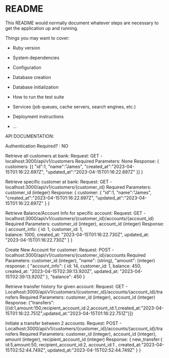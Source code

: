 # README

This README would normally document whatever steps are necessary to get the
application up and running.

Things you may want to cover:

* Ruby version

* System dependencies

* Configuration

* Database creation

* Database initialization

* How to run the test suite

* Services (job queues, cache servers, search engines, etc.)

* Deployment instructions

* ...


API DOCUMENTATION: 

Authentication Required? : NO

Retrieve all customers at bank:
  Request: GET - localhost:3000/api/v1/customers
  Required Parameters: None 
  Response: { 
    customers: [{
        "id":1,
        "name":"James",
        "created_at":"2023-04-15T01:16:22.697Z",
        "updated_at":"2023-04-15T01:16:22.697Z"
        }]
      }

Retrieve specific customer at bank: 
  Request: GET - localhost:3000/api/v1/customers/{customer_id}
  Required Parameters: customer_id (integer)
  Response: { 
    customer: {
        "id":1,
        "name":"James",
        "created_at":"2023-04-15T01:16:22.697Z",
        "updated_at":"2023-04-15T01:16:22.697Z"
        }
      }

Retrieve Balance/Account Info for specific account:
  Request: GET - localhost:3000/api/v1/customers/{customer_id}/accounts/{account_id}
  Required Parameters: customer_id (integer), account_id (integer)
  Response:  { 
    account_info: { 
      id: 1, 
      customer_id: 1,  
      balance: 1000, 
      created_at: "2023-04-15T01:16:22.730Z", 
      updated_at: "2023-04-15T01:16:22.730Z" 
      } 
    } 

Create New Account for customer:
  Request: POST - localhost:3000/api/v1/customers/{customer_id}/accounts
  Required Parameters: customer_id (integer), "name": (string), "amount": (integer)
  response: {
    "account_info": {
        id: 14,
        customer_id: 1,
        balance: 450,
        created_at: "2023-04-15T02:39:13.920Z",
        updated_at: "2023-04-15T02:39:13.920Z"
    },
    "balance": 450
}

Retrieve transfer history for given account:
  Request: GET - Localhost:3000/api/v1/customers/{customer_id}/accounts/{account_id}/transfers
  Required Parameters: customer_id (integer), account_id (integer)
  Response: {"transfers":[{id:1,amount:150,recipient_account_id:2,account_id:1,created_at:"2023-04-15T01:16:22.751Z",updated_at:"2023-04-15T01:16:22.751Z"}]}

Initiate a transfer between 2 accounts: 
  Request: POST - Localhost:3000/api/v1/customers/{customer_id}/accounts/{account_id}/transfers
  Required Parameters: customer_id (integer), account_id (integer), amount (integer), recipient_account_id (integer)
  Response: {
    new_transfer:{
      id:5,amount:50,
      recipient_account_id:2,
      account_id:1 ,
      created_at:"2023-04-15T02:52:44.749Z",
      updated_at:"2023-04-15T02:52:44.749Z"
      }
    }
